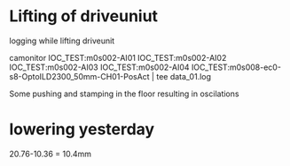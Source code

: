 # Lifting of driveuniut
logging while lifting driveunit

camonitor IOC_TEST:m0s002-AI01 IOC_TEST:m0s002-AI02 IOC_TEST:m0s002-AI03 IOC_TEST:m0s002-AI04 IOC_TEST:m0s008-ec0-s8-OptoILD2300_50mm-CH01-PosAct | tee data_01.log


Some pushing and stamping in the floor resulting in oscilations

# lowering yesterday
20.76-10.36 = 10.4mm
